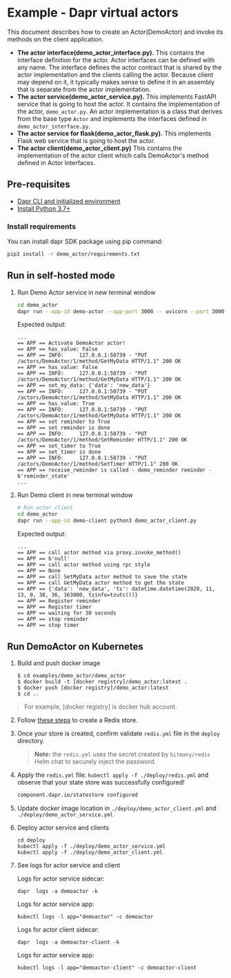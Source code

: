 # Example - Dapr virtual actors

This document describes how to create an Actor(DemoActor) and invoke its methods on the client application.

- **The actor interface(demo_actor_interface.py).** This contains the interface definition for the actor. Actor interfaces can be defined with any name. The interface defines the actor contract that is shared by the actor implementation and the clients calling the actor. Because client may depend on it, it typically makes sense to define it in an assembly that is separate from the actor implementation.
- **The actor service(demo_actor_service.py).** This implements FastAPI service that is going to host the actor. It contains the implementation of the actor, `demo_actor.py`. An actor implementation is a class that derives from the base type `Actor` and implements the interfaces defined in `demo_actor_interface.py`.
- **The actor service for flask(demo_actor_flask.py).** This implements Flask web service that is going to host the actor.
- **The actor client(demo_actor_client.py)** This contains the implementation of the actor client which calls DemoActor's method defined in Actor Interfaces.

## Pre-requisites

- [Dapr CLI and initialized environment](https://docs.dapr.io/getting-started)
- [Install Python 3.7+](https://www.python.org/downloads/)

### Install requirements

You can install dapr SDK package using pip command:

<!-- STEP 
name: Install requirements
-->

```sh
pip3 install -r demo_actor/requirements.txt
```

<!-- END_STEP -->

## Run in self-hosted mode

<!-- STEP
name: Actor Service
background: true
sleep: 5
expected_stdout_lines:
  - '== APP == Activate DemoActor actor!'
  - '== APP == has_value: False'
  - '== APP == has_value: False'
  - "== APP == set_my_data: {'data': 'new_data'}"
  - '== APP == has_value: True'
  - '== APP == set reminder to True'
  - '== APP == set reminder is done'
  - '== APP == set_timer to True'
  - '== APP == set_timer is done'
  - "== APP == receive_reminder is called - demo_reminder reminder - b'reminder_state'"
-->

1. Run Demo Actor service in new terminal window


   ```bash
   cd demo_actor
   dapr run --app-id demo-actor --app-port 3000 -- uvicorn --port 3000 demo_actor_service:app
   ```

   Expected output:
   ```
   ...
   == APP == Activate DemoActor actor!
   == APP == has_value: False
   == APP == INFO:     127.0.0.1:50739 - "PUT /actors/DemoActor/1/method/GetMyData HTTP/1.1" 200 OK
   == APP == has_value: False
   == APP == INFO:     127.0.0.1:50739 - "PUT /actors/DemoActor/1/method/GetMyData HTTP/1.1" 200 OK
   == APP == set_my_data: {'data': 'new_data'}
   == APP == INFO:     127.0.0.1:50739 - "PUT /actors/DemoActor/1/method/SetMyData HTTP/1.1" 200 OK
   == APP == has_value: True
   == APP == INFO:     127.0.0.1:50739 - "PUT /actors/DemoActor/1/method/GetMyData HTTP/1.1" 200 OK
   == APP == set reminder to True
   == APP == set reminder is done
   == APP == INFO:     127.0.0.1:50739 - "PUT /actors/DemoActor/1/method/SetReminder HTTP/1.1" 200 OK
   == APP == set_timer to True
   == APP == set_timer is done
   == APP == INFO:     127.0.0.1:50739 - "PUT /actors/DemoActor/1/method/SetTimer HTTP/1.1" 200 OK
   == APP == receive_reminder is called - demo_reminder reminder - b'reminder_state'
   ...
   ```

<!-- END_STEP -->

<!-- STEP
name: Actor Client
background: true
expected_stdout_lines:
  - '== APP == call actor method via proxy.invoke_method()'
  - "== APP == b'null'"
  - '== APP == call actor method using rpc style'
  - '== APP == None'
  - '== APP == call SetMyData actor method to save the state'
  - '== APP == call GetMyData actor method to get the state'
  - '== APP == Register reminder'
  - '== APP == Register timer'
  - '== APP == waiting for 30 seconds'
  - '== APP == stop reminder'
  - '== APP == stop timer'
-->

2. Run Demo client in new terminal window


   ```bash
   # Run actor client
   cd demo_actor
   dapr run --app-id demo-client python3 demo_actor_client.py
   ```

   Expected output:
   ```
   ...
   == APP == call actor method via proxy.invoke_method()
   == APP == b'null'
   == APP == call actor method using rpc style
   == APP == None
   == APP == call SetMyData actor method to save the state
   == APP == call GetMyData actor method to get the state
   == APP == {'data': 'new_data', 'ts': datetime.datetime(2020, 11, 13, 0, 38, 36, 163000, tzinfo=tzutc())}
   == APP == Register reminder
   == APP == Register timer
   == APP == waiting for 30 seconds
   == APP == stop reminder
   == APP == stop timer
   ```

<!-- END_STEP -->

## Run DemoActor on Kubernetes

1. Build and push docker image

   ```
   $ cd examples/demo_actor/demo_actor
   $ docker build -t [docker registry]/demo_actor:latest .
   $ docker push [docker registry]/demo_actor:latest
   $ cd ..
   ```

> For example, [docker registry] is docker hub account.

2. Follow [these steps](https://docs.dapr.io/getting-started/configure-redis/) to create a Redis store.

3. Once your store is created,  confirm validate `redis.yml` file in the `deploy` directory. 
    > **Note:** the `redis.yml` uses the secret created by `bitmany/redis` Helm chat to securely inject the password.

4. Apply the `redis.yml` file: `kubectl apply -f ./deploy/redis.yml` and observe that your state store was successfully configured!

   ```bash
   component.dapr.io/statestore configured
   ```

5. Update docker image location in `./deploy/demo_actor_client.yml` and `./deploy/demo_actor_service.yml`

6. Deploy actor service and clients

   ```
   cd deploy
   kubectl apply -f ./deploy/demo_actor_service.yml
   kubectl apply -f ./deploy/demo_actor_client.yml
   ```

7. See logs for actor service and client

   Logs for actor service sidecar:
   ```
   dapr  logs -a demoactor -k
   ```
   
   Logs for actor service app:
   ```
   kubectl logs -l app="demoactor" -c demoactor
   ```
   
   Logs for actor client sidecar:
   ```
   dapr  logs -a demoactor-client -k
   ```
   
   Logs for actor service app:
   ```
   kubectl logs -l app="demoactor-client" -c demoactor-client
   ```

